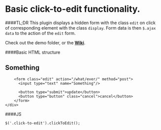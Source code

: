 # Basic click-to-edit functionality.

####TL;DR
This plugin displays a hidden form with the class `edit` on click of corresponding element with the class `display`. Form data is then `$.ajax data` to the action of the `edit` form.

Check out the demo folder, or the **[Wiki](https://github.com/RYFN/jQuery.clickToEdit/wiki/Detailed-Examples)**.

####Basic HTML structure
	<div class="click-to-edit">
	    <h2 class="display" data-name="Something">Something</h2>
	
	    <form class="edit" action="/what/ever/" method="post">
	      <input type="text" name="Something"/>
	
	      <button type="submit">update</button>
	      <button type="button" class="cancel">cancel</button>
	    </form>
	</div>

####JS

	$('.click-to-edit').clickToEdit();
